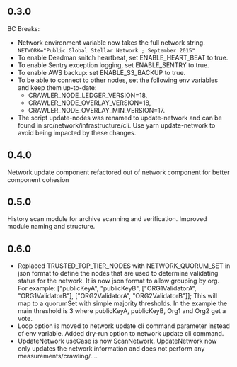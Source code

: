 ## 0.3.0
BC Breaks: 
* Network environment variable now takes the full network string.
`NETWORK="Public Global Stellar Network ; September 2015"`
* To enable Deadman snitch heartbeat, set ENABLE_HEART_BEAT to true.
* To enable Sentry exception logging, set ENABLE_SENTRY to true.
* To enable AWS backup: set ENABLE_S3_BACKUP to true.
* To be able to connect to other nodes, set the following env variables and keep them up-to-date:
  * CRAWLER_NODE_LEDGER_VERSION=18,
  * CRAWLER_NODE_OVERLAY_VERSION=18,
  * CRAWLER_NODE_OVERLAY_MIN_VERSION=17.
* The script update-nodes was renamed to update-network and can be found in src/network/infrastructure/cli. Use yarn update-network to avoid being impacted by these changes.

## 0.4.0
Network update component refactored out of network component for better component cohesion

## 0.5.0
History scan module for archive scanning and verification. Improved module naming and structure.

## 0.6.0
* Replaced TRUSTED_TOP_TIER_NODES with NETWORK_QUORUM_SET in json format 
to define the nodes that are used to determine validating status for the network. 
It is now json format to allow grouping by org. For example: ["publicKeyA", "publicKeyB", ["ORG1ValidatorA", "ORG1ValidatorB"], ["ORG2ValidatorA", "ORG2ValidatorB"]];
This will map to a quorumSet with simple majority thresholds. In the example the main threshold is 3 where publicKeyA, publicKeyB, Org1 and Org2 get a vote. 
* Loop option is moved to network update cli command parameter instead of env variable. Added dry-run option to network update cli command.
* UpdateNetwork useCase is now ScanNetwork. UpdateNetwork now only updates the network information and does not perform any measurements/crawling/....